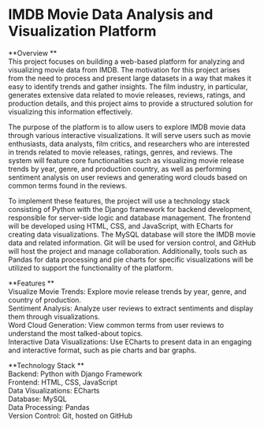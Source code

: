 # IMDB Movie Data Analysis and Visualization Platform
**Overview
**    
This project focuses on building a web-based platform for analyzing and visualizing movie data from IMDB. The motivation for this project arises from the need to process and present large datasets in a way that makes it easy to identify trends and gather insights. The film industry, in particular, generates extensive data related to movie releases, reviews, ratings, and production details, and this project aims to provide a structured solution for visualizing this information effectively.    
    
The purpose of the platform is to allow users to explore IMDB movie data through various interactive visualizations. It will serve users such as movie enthusiasts, data analysts, film critics, and researchers who are interested in trends related to movie releases, ratings, genres, and reviews. The system will feature core functionalities such as visualizing movie release trends by year, genre, and production country, as well as performing sentiment analysis on user reviews and generating word clouds based on common terms found in the reviews.    
    
To implement these features, the project will use a technology stack consisting of Python with the Django framework for backend development, responsible for server-side logic and database management. The frontend will be developed using HTML, CSS, and JavaScript, with ECharts for creating data visualizations. The MySQL database will store the IMDB movie data and related information. Git will be used for version control, and GitHub will host the project and manage collaboration. Additionally, tools such as Pandas for data processing and pie charts for specific visualizations will be utilized to support the functionality of the platform.
   
    
**Features
**    
Visualize Movie Trends: Explore movie release trends by year, genre, and country of production.    
Sentiment Analysis: Analyze user reviews to extract sentiments and display them through visualizations.    
Word Cloud Generation: View common terms from user reviews to understand the most talked-about topics.    
Interactive Data Visualizations: Use ECharts to present data in an engaging and interactive format, such as pie charts and bar graphs.    
    
**Technology Stack
**    
Backend: Python with Django Framework    
Frontend: HTML, CSS, JavaScript    
Data Visualizations: ECharts    
Database: MySQL    
Data Processing: Pandas    
Version Control: Git, hosted on GitHub
